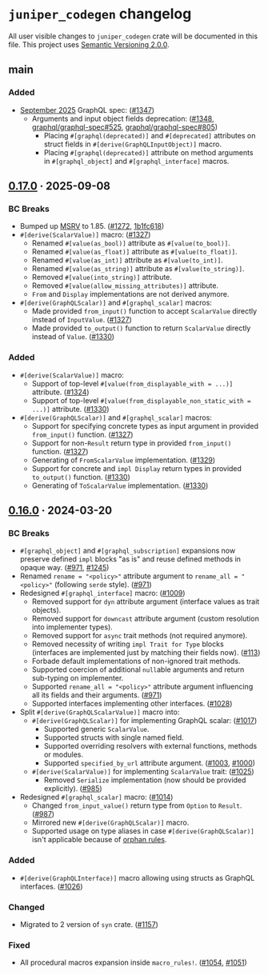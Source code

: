 `juniper_codegen` changelog
===========================

All user visible changes to `juniper_codegen` crate will be documented in this file. This project uses [Semantic Versioning 2.0.0].




## main

### Added

- [September 2025] GraphQL spec: ([#1347])
    - Arguments and input object fields deprecation: ([#1348], [graphql/graphql-spec#525], [graphql/graphql-spec#805])
        - Placing `#[graphql(deprecated)]` and `#[deprecated]` attributes on struct fields in `#[derive(GraphQLInputObject)]` macro.
        - Placing `#[graphql(deprecated)]` attribute on method arguments in `#[graphql_object]` and `#[graphql_interface]` macros.

[#1347]: /../../issues/1347
[#1348]: /../../pull/1348
[graphql/graphql-spec#525]: https://github.com/graphql/graphql-spec/pull/525
[graphql/graphql-spec#805]: https://github.com/graphql/graphql-spec/pull/805




## [0.17.0] · 2025-09-08
[0.17.0]: /../../tree/juniper_codegen-v0.17.0/juniper_codegen

### BC Breaks

- Bumped up [MSRV] to 1.85. ([#1272], [1b1fc618])
- `#[derive(ScalarValue)]` macro: ([#1327])
    - Renamed `#[value(as_bool)]` attribute as `#[value(to_bool)]`.
    - Renamed `#[value(as_float)]` attribute as `#[value(to_float)]`.
    - Renamed `#[value(as_int)]` attribute as `#[value(to_int)]`.
    - Renamed `#[value(as_string)]` attribute as `#[value(to_string)]`.
    - Removed `#[value(into_string)]` attribute.
    - Removed `#[value(allow_missing_attributes)]` attribute.
    - `From` and `Display` implementations are not derived anymore.
- `#[derive(GraphQLScalar)]` and `#[graphql_scalar]` macros:
    - Made provided `from_input()` function to accept `ScalarValue` directly instead of `InputValue`. ([#1327])
    - Made provided `to_output()` function to return `ScalarValue` directly instead of `Value`. ([#1330])

### Added

- `#[derive(ScalarValue)]` macro:
    - Support of top-level `#[value(from_displayable_with = ...)]` attribute. ([#1324])
    - Support of top-level `#[value(from_displayable_non_static_with = ...)]` attribute. ([#1330])
- `#[derive(GraphQLScalar)]` and `#[graphql_scalar]` macros:
    - Support for specifying concrete types as input argument in provided `from_input()` function. ([#1327])
    - Support for non-`Result` return type in provided `from_input()` function. ([#1327])
    - Generating of `FromScalarValue` implementation. ([#1329])
    - Support for concrete and `impl Display` return types in provided `to_output()` function. ([#1330])
    - Generating of `ToScalarValue` implementation. ([#1330]) 

[#1272]: /../../pull/1272
[#1324]: /../../pull/1324
[#1327]: /../../pull/1327
[#1329]: /../../pull/1329
[#1330]: /../../pull/1330
[1b1fc618]: /../../commit/1b1fc61879ffdd640d741e187dc20678bf7ab295




## [0.16.0] · 2024-03-20
[0.16.0]: /../../tree/juniper_codegen-v0.16.0/juniper_codegen

### BC Breaks

- `#[graphql_object]` and `#[graphql_subscription]` expansions now preserve defined `impl` blocks "as is" and reuse defined methods in opaque way. ([#971], [#1245])
- Renamed `rename = "<policy>"` attribute argument to `rename_all = "<policy>"` (following `serde` style). ([#971])
- Redesigned `#[graphql_interface]` macro: ([#1009])
    - Removed support for `dyn` attribute argument (interface values as trait objects).
    - Removed support for `downcast` attribute argument (custom resolution into implementer types).
    - Removed support for `async` trait methods (not required anymore).
    - Removed necessity of writing `impl Trait for Type` blocks (interfaces are implemented just by matching their fields now). ([#113])
    - Forbade default implementations of non-ignored trait methods.
    - Supported coercion of additional `null`able arguments and return sub-typing on implementer.
    - Supported `rename_all = "<policy>"` attribute argument influencing all its fields and their arguments. ([#971])
    - Supported interfaces implementing other interfaces. ([#1028])
- Split `#[derive(GraphQLScalarValue)]` macro into: 
    - `#[derive(GraphQLScalar)]` for implementing GraphQL scalar: ([#1017]) 
        - Supported generic `ScalarValue`.
        - Supported structs with single named field.
        - Supported overriding resolvers with external functions, methods or modules.
        - Supported `specified_by_url` attribute argument. ([#1003], [#1000])
    - `#[derive(ScalarValue)]` for implementing `ScalarValue` trait: ([#1025])
        - Removed `Serialize` implementation (now should be provided explicitly). ([#985])
- Redesigned `#[graphql_scalar]` macro: ([#1014])
    - Changed `from_input_value()` return type from `Option` to `Result`. ([#987]) 
    - Mirrored new `#[derive(GraphQLScalar)]` macro.
    - Supported usage on type aliases in case `#[derive(GraphQLScalar)]` isn't applicable because of [orphan rules].

### Added

- `#[derive(GraphQLInterface)]` macro allowing using structs as GraphQL interfaces. ([#1026])

### Changed

- Migrated to 2 version of `syn` crate. ([#1157])

### Fixed

- All procedural macros expansion inside `macro_rules!`. ([#1054], [#1051])

[#113]: /../../issues/113
[#971]: /../../pull/971
[#985]: /../../pull/985
[#987]: /../../pull/987
[#1000]: /../../issues/1000
[#1003]: /../../pull/1003
[#1009]: /../../pull/1009
[#1014]: /../../pull/1014
[#1017]: /../../pull/1017
[#1025]: /../../pull/1025
[#1026]: /../../pull/1026
[#1028]: /../../pull/1028
[#1051]: /../../issues/1051
[#1054]: /../../pull/1054
[#1157]: /../../pull/1157
[#1245]: /../../pull/1245




[MSRV]: https://doc.rust-lang.org/cargo/reference/manifest.html#the-rust-version-field
[orphan rules]: https://doc.rust-lang.org/reference/items/implementations.html#orphan-rules
[Semantic Versioning 2.0.0]: https://semver.org
[September 2025]: https://spec.graphql.org/September2025
